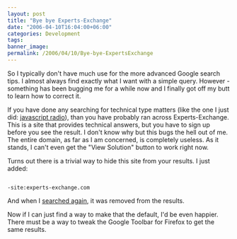 ```yaml
---
layout: post
title: "Bye bye Experts-Exchange"
date: "2006-04-10T16:04:00+06:00"
categories: Development 
tags: 
banner_image: 
permalink: /2006/04/10/Bye-bye-ExpertsExchange
---
```


So I typically don't have much use for the more advanced Google search tips. I almost always find exactly what I want with a simple query. However - something has been bugging me for a while now and I finally got off my butt to learn how to correct it.

If you have done any searching for technical type matters (like the one I just did: <a href="http://www.google.com/search?sourceid=navclient-ff&ie=UTF-8&rls=GGGL,GGGL:2005-09,GGGL:en&q=javascript+radio">javascript radio</a>), than you have probably ran across Experts-Exchange. This is a site that provides technical answers, but you have to sign up before you see the result. I don't know why but this bugs the hell out of me. The entire domain, as far as I am concerned, is completely useless. As it stands, I can't even get the "View Solution" button to work right now.

Turns out there is a trivial way to hide this site from your results. I just added:

<code>
-site:experts-exchange.com
</code>

And when I <a href="http://www.google.com/search?sourceid=navclient-ff&ie=UTF-8&rls=GGGL,GGGL:2005-09,GGGL:en&q=javascript+radio+-site%3Aexperts-exchange.com">searched again</a>, it was removed from the results.

Now if I can just find a way to make that the default, I'd be even happier. There must be a way to tweak the Google Toolbar for Firefox to get the same results.